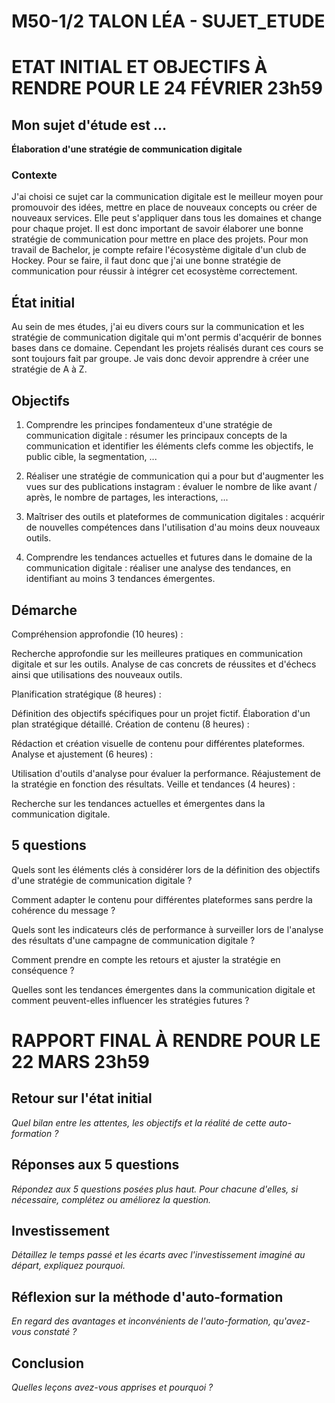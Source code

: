 # M50-1/2 TALON LÉA - SUJET_ETUDE

# ETAT INITIAL ET OBJECTIFS À RENDRE POUR LE 24 FÉVRIER 23h59

## Mon sujet d'étude est ...

**Élaboration d'une stratégie de communication digitale**


### Contexte

J'ai choisi ce sujet car la communication digitale est le meilleur moyen pour promouvoir des idées, mettre en place de nouveaux concepts ou créer de nouveaux services. Elle peut s'appliquer dans tous les domaines et change pour chaque projet. Il est donc important de savoir élaborer une bonne stratégie de communication pour mettre en place des projets. Pour mon travail de Bachelor, je compte refaire l'écosystème digitale d'un club de Hockey. Pour se faire, il faut donc que j'ai une bonne stratégie de communication pour réussir à intégrer cet ecosystème correctement.

## État initial

Au sein de mes études, j'ai eu divers cours sur la communication et les stratégie de communication digitale qui m'ont permis d'acquérir de bonnes bases dans ce domaine. Cependant les projets réalisés durant ces cours se sont toujours fait par groupe. Je vais donc devoir apprendre à créer une stratégie de A à Z.

## Objectifs

1. Comprendre les principes fondamenteux d'une stratégie de communication digitale : résumer les principaux concepts de la communication et identifier les éléments clefs comme les objectifs, le public cible, la segmentation, ...
   
2.  Réaliser une stratégie de communication qui a pour but d'augmenter les vues sur des publications instagram : évaluer le nombre de like avant / après, le nombre de partages, les interactions, ...
   
3.  Maîtriser des outils et plateformes de communication digitales : acquérir de nouvelles compétences dans l'utilisation d'au moins deux nouveaux outils.

4. Comprendre les tendances actuelles et futures dans le domaine de la communication digitale : réaliser une analyse des tendances, en identifiant au moins 3 tendances émergentes.   
   

## Démarche
Compréhension approfondie (10 heures) :

Recherche approfondie sur les meilleures pratiques en communication digitale et sur les outils.
Analyse de cas concrets de réussites et d'échecs ainsi que utilisations des nouveaux outils.

Planification stratégique (8 heures) :

Définition des objectifs spécifiques pour un projet fictif.
Élaboration d'un plan stratégique détaillé.
Création de contenu (8 heures) :

Rédaction et création visuelle de contenu pour différentes plateformes.
Analyse et ajustement (6 heures) :

Utilisation d'outils d'analyse pour évaluer la performance.
Réajustement de la stratégie en fonction des résultats.
Veille et tendances (4 heures) :

Recherche sur les tendances actuelles et émergentes dans la communication digitale.

## 5 questions

Quels sont les éléments clés à considérer lors de la définition des objectifs d'une stratégie de communication digitale ?

Comment adapter le contenu pour différentes plateformes sans perdre la cohérence du message ?

Quels sont les indicateurs clés de performance à surveiller lors de l'analyse des résultats d'une campagne de communication digitale ?

Comment prendre en compte les retours et ajuster la stratégie en conséquence ?

Quelles sont les tendances émergentes dans la communication digitale et comment peuvent-elles influencer les stratégies futures ?

# RAPPORT FINAL À RENDRE POUR LE 22 MARS 23h59

## Retour sur l'état initial

_Quel bilan entre les attentes, les objectifs et la réalité de cette auto-formation ?_

## Réponses aux 5 questions

_Répondez aux 5 questions posées plus haut. Pour chacune d'elles, si nécessaire, complétez ou améliorez la question._

## Investissement

_Détaillez le temps passé et les écarts avec l'investissement imaginé au départ, expliquez pourquoi._

## Réflexion sur la méthode d'auto-formation

_En regard des avantages et inconvénients de l'auto-formation, qu'avez-vous constaté ?_

## Conclusion

_Quelles leçons avez-vous apprises et pourquoi ?_

